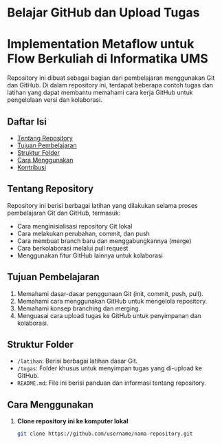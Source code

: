 # Belajar GitHub dan Upload Tugas
# Implementation Metaflow untuk Flow Berkuliah di Informatika UMS

Repository ini dibuat sebagai bagian dari pembelajaran menggunakan Git dan GitHub. Di dalam repository ini, terdapat beberapa contoh tugas dan latihan yang dapat membantu memahami cara kerja GitHub untuk pengelolaan versi dan kolaborasi.

## Daftar Isi
- [Tentang Repository](#tentang-repository)
- [Tujuan Pembelajaran](#tujuan-pembelajaran)
- [Struktur Folder](#struktur-folder)
- [Cara Menggunakan](#cara-menggunakan)
- [Kontribusi](#kontribusi)

## Tentang Repository
Repository ini berisi berbagai latihan yang dilakukan selama proses pembelajaran Git dan GitHub, termasuk:
- Cara menginisialisasi repository Git lokal
- Cara melakukan perubahan, commit, dan push
- Cara membuat branch baru dan menggabungkannya (merge)
- Cara berkolaborasi melalui pull request
- Menggunakan fitur GitHub lainnya untuk kolaborasi

## Tujuan Pembelajaran
1. Memahami dasar-dasar penggunaan Git (init, commit, push, pull).
2. Memahami cara menggunakan GitHub untuk mengelola repository.
3. Memahami konsep branching dan merging.
4. Menguasai cara upload tugas ke GitHub untuk penyimpanan dan kolaborasi.

## Struktur Folder
- `/latihan`: Berisi berbagai latihan dasar Git.
- `/tugas`: Folder khusus untuk menyimpan tugas yang di-upload ke GitHub.
- `README.md`: File ini berisi panduan dan informasi tentang repository.

## Cara Menggunakan
1. **Clone repository ini ke komputer lokal**  
   ```bash
   git clone https://github.com/username/nama-repository.git
